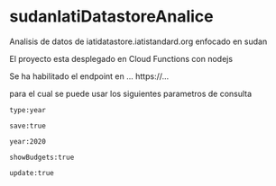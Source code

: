 # sudanIatiDatastoreAnalice

Analisis de datos de iatidatastore.iatistandard.org enfocado en sudan

El proyecto esta desplegado en Cloud Functions con nodejs

Se ha habilitado el endpoint en ... https://...

para el cual se puede usar los siguientes parametros de consulta

```
type:year
```

```
save:true
```

```
year:2020
```

```
showBudgets:true
```

```
update:true
```
